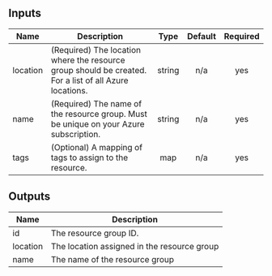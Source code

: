 ## Inputs

| Name | Description | Type | Default | Required |
|------|-------------|:----:|:-----:|:-----:|
| location | (Required) The location where the resource group should be created. For a list of all Azure locations. | string | n/a | yes |
| name | (Required) The name of the resource group. Must be unique on your Azure subscription. | string | n/a | yes |
| tags | (Optional) A mapping of tags to assign to the resource. | map | n/a | yes |

## Outputs

| Name | Description |
|------|-------------|
| id | The resource group ID. |
| location | The location assigned in the resource group |
| name | The name of the resource group |

